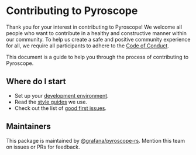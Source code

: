 # Contributing to Pyroscope

Thank you for your interest in contributing to Pyroscope! We welcome all people who want to contribute in a healthy and constructive manner within our community. To help us create a safe and positive community experience for all, we require all participants to adhere to the [Code of Conduct](CODE_OF_CONDUCT.md).

This document is a guide to help you through the process of contributing to Pyroscope.

## Where do I start

* Set up your [development environment](https://pyroscope.io/docs/developer-guide).
* Read the [style guides](https://pyroscope.io/docs/style-guide) we use.
* Check out the list of [good first issues](https://github.com/pyroscope-io/pyroscope/issues?q=is%3Aissue+is%3Aopen+label%3A%22good+first+issue%22).

## Maintainers

This package is maintained by [@grafana/pyroscope-rs](https://github.com/orgs/grafana/teams/pyroscope-rs).
Mention this team on issues or PRs for feedback.
